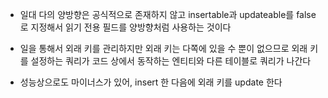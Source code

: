 - 일대 다의 양방향은 공식적으로 존재하지 않고 insertable과 updateable를 false로 지정해서 읽기 전용 필드를
양방향처럼 사용하는 것이다

- 일을 통해서 외래 키를 관리하지만 외래 키는 다쪽에 있을 수 뿐이 없으므로 외래 키를 설정하는 쿼리가 코드 상에서 동작하는
엔티티와 다른 테이블로 쿼리가 나간다

- 성능상으로도 마이너스가 있어, insert 한 다음에 외래 키를 update 한다